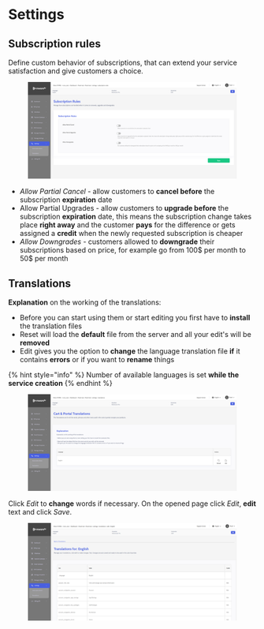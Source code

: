 # Settings

## Subscription rules <a href="#title-text" id="title-text"></a>

Define custom behavior of subscriptions, that can extend your service satisfaction and give customers a choice.

<figure><img src="../../.gitbook/assets/image (52).png" alt=""><figcaption></figcaption></figure>

* _Allow Partial Cancel_ - allow customers to **cancel before** the subscription **expiration** date
* Allow Partial Upgrades - allow customers to **upgrade before** the subscription **expiration** date, this means the subscription change takes place **right away** and the customer **pays** for the difference or gets assigned a **credit** when the newly requested subscription is cheaper
* _Allow Downgrades_ - customers allowed to **downgrade** their subscriptions based on price, for example go from 100$ per month to 50$ per month

## Translations

**Explanation** on the working of the translations:

* Before you can start using them or start editing you first have to **install** the translation files
* Reset will load the **default** file from the server and all your edit's will be **removed**
* Edit gives you the option to **change** the language translation file **if** it contains **errors** or if you want to **rename** things

{% hint style="info" %}
Number of available languages is set **while the service creation**
{% endhint %}

<figure><img src="../../.gitbook/assets/image (53).png" alt=""><figcaption></figcaption></figure>

Click _Edit_ to **change** words if necessary. On the opened page click _Edit_, **edit** text and click _Save_.

<figure><img src="../../.gitbook/assets/image (54).png" alt=""><figcaption></figcaption></figure>
